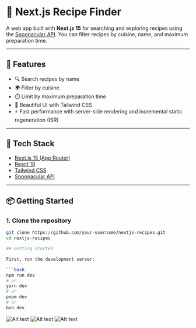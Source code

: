 # 🥘 Next.js Recipe Finder

A web app built with **Next.js 15** for searching and exploring recipes using the [Spoonacular API](https://spoonacular.com/). You can filter recipes by cuisine, name, and maximum preparation time.

---

## 🚀 Features

- 🔍 Search recipes by name
- 🌍 Filter by cuisine
- ⏱️ Limit by maximum preparation time
- 🥴 Beautiful UI with Tailwind CSS
- ⚡ Fast performance with server-side rendering and incremental static regeneration (ISR)

---

## 🧱 Tech Stack

- [Next.js 15 (App Router)](https://nextjs.org/)
- [React 18](https://reactjs.org/)
- [Tailwind CSS](https://tailwindcss.com/)
- [Spoonacular API](https://spoonacular.com/food-api)

---

## 📦 Getting Started

### 1. Clone the repository

````bash
git clone https://github.com/your-username/nextjs-recipes.git
cd nextjs-recipes

## Getting Started

First, run the development server:

```bash
npm run dev
# or
yarn dev
# or
pnpm dev
# or
bun dev
````

![Alt text](/public/pic1.jpg 'Preview Image')
![Alt text](/public/pic2.jpg 'Preview Image')
![Alt text](/public/pic3.jpg 'Preview Image')
